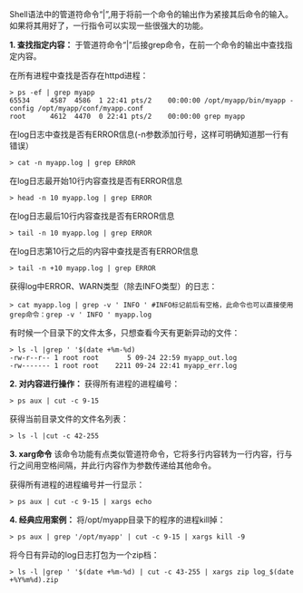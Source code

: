 <!---
markmeta_author: wongoo
markmeta_date: 2014-09-24 15:59:28
excerpt: Shell用管道符组建功能强大的指令，批量kill进程，批量打包等
slug: using-pipe-operator-to-impl-powful-commands
markmeta_title: 使用管道符组建功能强大的指令
wordpress_id: 715
markmeta_categories: Knowledge,Experience
post_format:
- 日志
markmeta_tags: linux,shell,管道符
-->


Shell语法中的管道符命令“|”,用于将前一个命令的输出作为紧接其后命令的输入。如果将其用好了，一行指令可以实现一些很强大的功能。

**1. 查找指定内容：**
   于管道符命令“|”后接grep命令，在前一个命令的输出中查找指定内容。

在所有进程中查找是否存在httpd进程：

    > ps -ef | grep myapp
    65534     4587  4586  1 22:41 pts/2    00:00:00 /opt/myapp/bin/myapp -config /opt/myapp/conf/myapp.conf
    root      4612  4470  0 22:41 pts/2    00:00:00 grep myapp


在log日志中查找是否有ERROR信息(-n参数添加行号，这样可明确知道那一行有错误）

    > cat -n myapp.log | grep ERROR


在log日志最开始10行内容查找是否有ERROR信息

    > head -n 10 myapp.log | grep ERROR


在log日志最后10行内容查找是否有ERROR信息

    > tail -n 10 myapp.log | grep ERROR


在log日志第10行之后的内容中查找是否有ERROR信息

    > tail -n +10 myapp.log | grep ERROR


获得log中ERROR、WARN类型（除去INFO类型）的日志：

    > cat myapp.log | grep -v ' INFO ' #INFO标记前后有空格，此命令也可以直接使用grep命令：grep -v ' INFO ' myapp.log


有时候一个目录下的文件太多，只想查看今天有更新异动的文件：

    > ls -l |grep ' '$(date +%m-%d)
    -rw-r--r-- 1 root root       5 09-24 22:59 myapp_out.log
    -rw------- 1 root root    2211 09-24 22:41 myapp_err.log
    


**2. 对内容进行操作：**
获得所有进程的进程编号：

    > ps aux | cut -c 9-15


获得当前目录文件的文件名列表：

    > ls -l |cut -c 42-255


**3. xarg命令**
   该命令功能有点类似管道符命令，它将多行内容转为一行内容，行与行之间用空格间隔，并此行内容作为参数传递给其他命令。

获得所有进程的进程编号并一行显示：

    > ps aux | cut -c 9-15 | xargs echo


**4. 经典应用案例：**
将/opt/myapp目录下的程序的进程kill掉：

    > ps aux | grep '/opt/myapp' | cut -c 9-15 | xargs kill -9


将今日有异动的log日志打包为一个zip档：

    > ls -l |grep ' '$(date +%m-%d) | cut -c 43-255 | xargs zip log_$(date +%Y%m%d).zip


